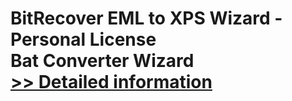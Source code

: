 # BitRecover EML to XPS Wizard - Personal License<br />Bat Converter Wizard<br />[>> Detailed information](https://secure.shareit.com/shareit/product.html?productid=300953464&affiliateid=200057808)